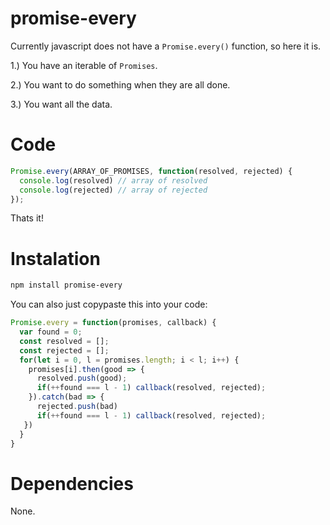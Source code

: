 # promise-every
Currently javascript does not have a `Promise.every()` function, so here it is.

1.) You have an iterable of `Promises`. 

2.) You want to do something when they are all done.

3.) You want all the data.

# Code

```javascript
Promise.every(ARRAY_OF_PROMISES, function(resolved, rejected) {
  console.log(resolved) // array of resolved
  console.log(rejected) // array of rejected
});
```
Thats it!

# Instalation

```bash
npm install promise-every
```

You can also just copypaste this into your code:

```javascript
Promise.every = function(promises, callback) {
  var found = 0;
  const resolved = [];
  const rejected = [];
  for(let i = 0, l = promises.length; i < l; i++) {
    promises[i].then(good => {
      resolved.push(good);
      if(++found === l - 1) callback(resolved, rejected);
    }).catch(bad => {
      rejected.push(bad)
      if(++found === l - 1) callback(resolved, rejected);
   })
  }
}
```

# Dependencies

None.
